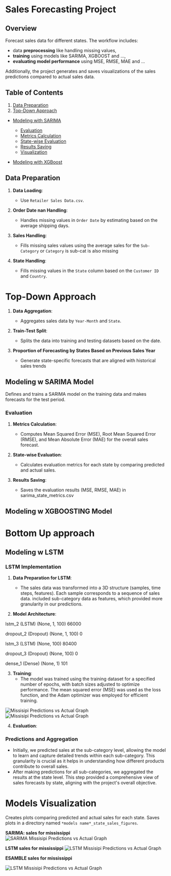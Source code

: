 # Sales Forecasting Project

## Overview

Forecast sales data for different states. 
The workflow includes:
-  data **preprocessing** like handling missing values, 
- **training** using models like SARIMA,  XGBOOST and ..., 
-  **evaluating model performance** using MSE, RMSE, MAE and ...

Additionally, the project generates and saves visualizations of the sales predictions compared to actual sales data.

## Table of Contents

1. [Data Preparation](#data-preparation) 
2. [Top-Down Approach](#top-down-approach)     
- [Modeling with SARIMA](#modeling-with-sarima) 
    - [Evaluation](#evaluation)
   - [Metrics Calculation](#metrics-calculation)
   - [State-wise Evaluation](#state-wise-evaluation)
   - [Results Saving](#results-saving)
    - [Visualization](#visualization) 

- [Modeling with XGBoost](#modeling-with-xgboost)



## Data Preparation

1. **Data Loading**:

    - Use `Retailer Sales Data.csv`.

2. **Order Date nan Handling**: 

    - Handles missing values in `Order Date` by estimating based on the average shipping days.

3. **Sales Handling**:
   - Fills missing sales values using the average sales for the `Sub-Category` or `Category` is sub-cat is also missing
   
4. **State Handling**:
   - Fills missing values in the `State` column based on the `Customer ID` and `Country`.




#  Top-Down Approach

1. **Data Aggregation**:
   - Aggregates sales data by `Year-Month` and `State`.

2. **Train-Test Split**:
   - Splits the data into training and testing datasets based on the date.
3. **Proportion of Forecasting by States Based on Previous Sales Year**
    - Generate state-specific forecasts that are aligned with historical sales trends


## Modeling w SARIMA Model

Defines and trains a SARIMA model on the training data and makes forecasts for the test period.


### Evaluation

1. **Metrics Calculation**:
   - Computes Mean Squared Error (MSE), Root Mean Squared Error (RMSE), and Mean Absolute Error (MAE) for the overall sales forecast.

2. **State-wise Evaluation**:
   - Calculates evaluation metrics for each state by comparing predicted and actual sales.

3. **Results Saving**:
   - Saves the evaluation results (MSE, RMSE, MAE) in sarima_state_metrics.csv




## Modeling w XGBOOSTING Model

# Bottom Up approach
## Modeling w LSTM

### LSTM Implementation

1. **Data Preparation for LSTM**:
   - The sales data was transformed into a 3D structure (samples, time steps, features). Each sample corresponds to a sequence of sales data. included sub-category data as features, which provided more granularity in our predictions.

2. **Model Architecture**:

 lstm_2 (LSTM)               (None, 1, 100)            66000     
                                                                 
 dropout_2 (Dropout)         (None, 1, 100)            0         
                                                                 
 lstm_3 (LSTM)               (None, 100)               80400     
                                                                 
 dropout_3 (Dropout)         (None, 100)               0         
                                                                 
 dense_1 (Dense)             (None, 1)                 101       
                                                           


3. **Training**:
   - The model was trained using the training dataset for a specified number of epochs, with batch sizes adjusted to optimize performance. The mean squared error (MSE) was used as the loss function, and the Adam optimizer was employed for efficient training.

![Missisipi Predictions vs Actual Graph](./other_files/Train_val_loss.png)
![Missisipi Predictions vs Actual Graph](./other_files/Train_Val_mae.png)

4. **Evaluation**:
### Predictions and Aggregation

- Initially, we predicted sales at the sub-category level, allowing the model to learn and capture detailed trends within each sub-category. This granularity is crucial as it helps in understanding how different products contribute to overall sales.
- After making predictions for all sub-categories, we aggregated the results at the state level. This step provided a comprehensive view of sales forecasts by state, aligning with the project's overall objective.


# Models Visualization

Creates plots comparing predicted and actual sales for each state.
Saves plots in a directory named `*models name*_state_sales_figures`.

**SARIMA: sales for mississippi**
![SARIMA Missisipi Predictions vs Actual Graph](sarima_state_sales_figures/Mississippi_sales.png)



**LSTM sales for mississippi**
![LSTM Missisipi Predictions vs Actual Graph](lstm_state_sales_figures/Mississippi.png)

**ESAMBLE sales for mississippi**

![LSTM Missisipi Predictions vs Actual Graph](esamble_state_sales_figures/Mississippi.png)